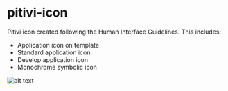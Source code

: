 # pitivi-icon
Pitivi icon created following the Human Interface Guidelines. This includes:

* Application icon on template
* Standard application icon
* Develop application icon
* Monochrome symbolic icon

![alt text](https://github.com/bdac-git/pitivi-icon/blob/main/Pitivi-icon.png?raw=true)

